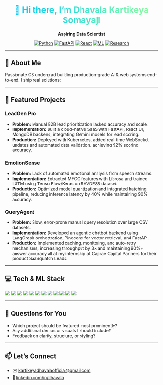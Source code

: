 <div align="center">
  <h1 style="background: linear-gradient(90deg, #00C9FF, #92FE9D); -webkit-background-clip: text; color: transparent;">
    👋 Hi there, I’m Dhavala Kartikeya Somayaji
  </h1>
  <p><strong>Aspiring Data Scientist</strong></p>
  <p>
    <a href="#"><img src="https://img.shields.io/badge/Python-3776AB?style=flat&logo=python&logoColor=white" alt="Python"></a>
    <a href="#"><img src="https://img.shields.io/badge/FastAPI-009688?style=flat&logo=fastapi&logoColor=white" alt="FastAPI"></a>
    <a href="#"><img src="https://img.shields.io/badge/React-20232A?style=flat&logo=react&logoColor=61DAFB" alt="React"></a>
    <a href="#"><img src="https://img.shields.io/badge/ML-FF6F61?style=flat&logo=tensorflow&logoColor=white" alt="ML"></a>
    <a href="#"><img src="https://img.shields.io/badge/Research-6C63FF?style=flat&logo=arxiv&logoColor=white" alt="Research"></a>
  </p>
</div>

---

## 🔭 About Me  
Passionate CS undergrad building production-grade AI & web systems end-to-end. I ship real solutions:


---

## 🚀 Featured Projects  

### LeadGen Pro  
- **Problem:** Manual B2B lead prioritization lacked accuracy and scale.  
- **Implementation:** Built a cloud-native SaaS with FastAPI, React UI, MongoDB backend, integrating Gemini models for lead scoring.  
- **Production:** Deployed with Kubernetes, added real-time WebSocket updates and automated data validation, achieving 92% scoring accuracy.

### EmotionSense  
- **Problem:** Lack of automated emotional analysis from speech streams.  
- **Implementation:** Extracted MFCC features with Librosa and trained LSTM using TensorFlow/Keras on RAVDESS dataset.  
- **Production:** Optimized model quantization and integrated batching pipeline, reducing inference latency by 40% while maintaining 90% accuracy.

### QueryAgent  
- **Problem:** Slow, error-prone manual query resolution over large CSV datasets.  
- **Implementation:** Developed an agentic chatbot backend using LangGraph orchestration, Pinecone for vector retrieval, and FastAPI.  
- **Production:** Implemented caching, monitoring, and auto-retry mechanisms, increasing throughput by 3× and maintaining 90%+ answer accuracy all at my internship at Caprae Capital Partners for their product SaaSquatch Leads.

---

## 💻 Tech & ML Stack  
<p>
  <a href="#"><img src="https://img.shields.io/badge/Python-3776AB?style=flat&logo=python"></a>
  <a href="#"><img src="https://img.shields.io/badge/FastAPI-009688?style=flat&logo=fastapi"></a>
  <a href="#"><img src="https://img.shields.io/badge/React-20232A?style=flat&logo=react"></a>
  <a href="#"><img src="https://img.shields.io/badge/TensorFlow-FF6F61?style=flat&logo=tensorflow"></a>
  <a href="#"><img src="https://img.shields.io/badge/PyTorch-EE4C2C?style=flat&logo=pytorch"></a>
  <a href="#"><img src="https://img.shields.io/badge/Scikit--learn-F7931E?style=flat&logo=scikit-learn"></a>
  <a href="#"><img src="https://img.shields.io/badge/Pinecone-00C4CC?style=flat"></a>
  <a href="#"><img src="https://img.shields.io/badge/LangGraph-8D6EFF?style=flat"></a>
  <a href="#"><img src="https://img.shields.io/badge/Librosa-1D70B8?style=flat"></a>
  <a href="#"><img src="https://img.shields.io/badge/MongoDB-47A248?style=flat&logo=mongodb"></a>
  <a href="#"><img src="https://img.shields.io/badge/AWS-232F3E?style=flat&logo=amazonaws"></a>
  <a href="#"><img src="https://img.shields.io/badge/Kubernetes-326CE5?style=flat&logo=kubernetes"></a>
</p>

___
## 🤔 Questions for You  
- Which project should be featured most prominently?  
- Any additional demos or visuals I should include?  
- Feedback on clarity, structure, or styling?

---

## 📫 Let’s Connect  
- ✉️ kartikeyadhavalaofficial@gmail.com
- 🔗 [linkedin.com/in/dhavala](https://www.linkedin.com/in/dhavalakartikeyasomayaji/)  


